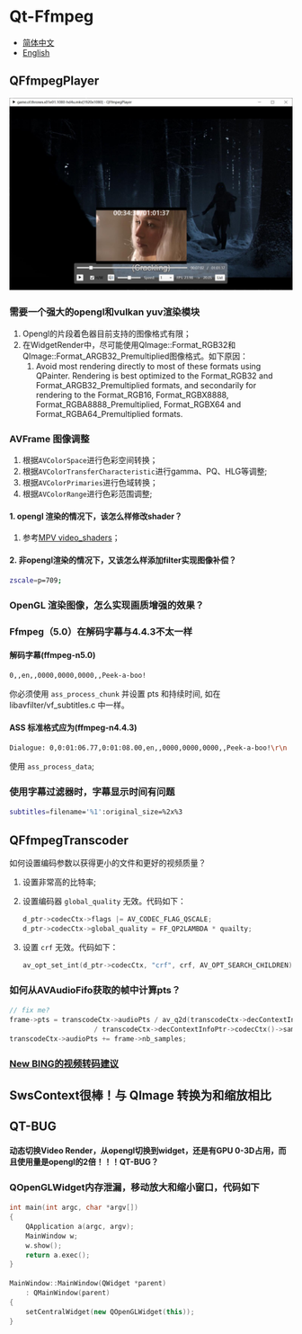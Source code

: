 # Qt-Ffmpeg

- [简体中文](README.md)
- [English](README.en.md)

## QFfmpegPlayer

<div align=center><img src="doc/player.jpeg"></div>

### 需要一个强大的opengl和vulkan yuv渲染模块

1. Opengl的片段着色器目前支持的图像格式有限；
2. 在WidgetRender中，尽可能使用QImage::Format_RGB32和QImage::Format_ARGB32_Premultiplied图像格式。如下原因：
   1. Avoid most rendering directly to most of these formats using QPainter. Rendering is best optimized to the Format_RGB32  and Format_ARGB32_Premultiplied formats, and secondarily for rendering to the Format_RGB16, Format_RGBX8888,  Format_RGBA8888_Premultiplied, Format_RGBX64 and Format_RGBA64_Premultiplied formats.

### AVFrame 图像调整

1. 根据`AVColorSpace`进行色彩空间转换；
2. 根据`AVColorTransferCharacteristic`进行gamma、PQ、HLG等调整;
3. 根据`AVColorPrimaries`进行色域转换；
4. 根据`AVColorRange`进行色彩范围调整;

#### 1. opengl 渲染的情况下，该怎么样修改shader？

1. 参考[MPV video_shaders](https://github.com/mpv-player/mpv/blob/master/video/out/gpu/video_shaders.c)；

#### 2. 非opengl渲染的情况下，又该怎么样添加filter实现图像补偿？

```bash
zscale=p=709;
```

### OpenGL 渲染图像，怎么实现画质增强的效果？

### Ffmpeg（5.0）在解码字幕与4.4.3不太一样

#### 解码字幕(ffmpeg-n5.0)

```bash
0,,en,,0000,0000,0000,,Peek-a-boo!
```

你必须使用 ``ass_process_chunk`` 并设置 pts 和持续时间, 如在 libavfilter/vf_subtitles.c 中一样。

#### ASS 标准格式应为(ffmpeg-n4.4.3)

```bash
Dialogue: 0,0:01:06.77,0:01:08.00,en,,0000,0000,0000,,Peek-a-boo!\r\n
```

使用 ``ass_process_data``;

### 使用字幕过滤器时，字幕显示时间有问题

```bash
subtitles=filename='%1':original_size=%2x%3
```

## QFfmpegTranscoder

如何设置编码参数以获得更小的文件和更好的视频质量？

1. 设置非常高的比特率;
2. 设置编码器 ``global_quality`` 无效。代码如下：

   ```C++
   d_ptr->codecCtx->flags |= AV_CODEC_FLAG_QSCALE;
   d_ptr->codecCtx->global_quality = FF_QP2LAMBDA * quailty;
   ```

3. 设置 ``crf`` 无效。代码如下：

   ```C++
   av_opt_set_int(d_ptr->codecCtx, "crf", crf, AV_OPT_SEARCH_CHILDREN);
   ```

### 如何从AVAudioFifo获取的帧中计算pts？

```C++
// fix me?
frame->pts = transcodeCtx->audioPts / av_q2d(transcodeCtx->decContextInfoPtr->timebase())
                     / transcodeCtx->decContextInfoPtr->codecCtx()->sampleRate();
transcodeCtx->audioPts += frame->nb_samples;
```

### [New BING的视频转码建议](./doc/bing_transcode.md)

## SwsContext很棒！与 QImage 转换为和缩放相比

## QT-BUG

#### 动态切换Video Render，从opengl切换到widget，还是有GPU 0-3D占用，而且使用量是opengl的2倍！！！QT-BUG？

### QOpenGLWidget内存泄漏，移动放大和缩小窗口，代码如下

```C++
int main(int argc, char *argv[])
{
    QApplication a(argc, argv);
    MainWindow w;
    w.show();
    return a.exec();
}

MainWindow::MainWindow(QWidget *parent)
    : QMainWindow(parent)
{
    setCentralWidget(new QOpenGLWidget(this));
}

```

